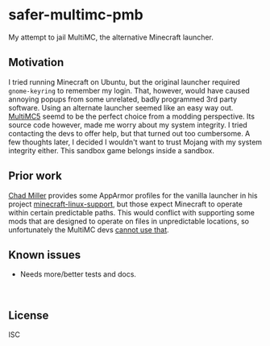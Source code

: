 ﻿
<!--#echo json="package.json" key="name" underline="=" -->
safer-multimc-pmb
=================
<!--/#echo -->

<!--#echo json="package.json" key="description" -->
My attempt to jail MultiMC, the alternative Minecraft launcher.
<!--/#echo -->


Motivation
----------

I tried running Minecraft on Ubuntu, but the original launcher required
`gnome-keyring` to remember my login.
That, however, would have caused annoying popups from some unrelated,
badly programmed 3rd party software.
Using an alternate launcher seemed like an easy way out.
[MultiMC5](https://github.com/MultiMC/MultiMC5)
seemd to be the perfect choice from a modding perspective.
Its source code however, made me worry about my system integrity.
I tried contacting the devs to offer help, but that turned out too cumbersome.
A few thoughts later, I decided I wouldn't want to trust Mojang with my
system integrity either.
This sandbox game belongs inside a sandbox.



Prior work
----------

[Chad Miller](https://github.com/chadmiller/) provides some AppArmor profiles
for the vanilla launcher in his project
[minecraft-linux-support](https://github.com/chadmiller/minecraft-linux-support),
but those expect Minecraft to operate within certain predictable paths.
This would conflict with supporting some mods that are designed to operate
on files in unpredictable locations, so unfortunately the MultiMC devs
[cannot use that](https://github.com/MultiMC/MultiMC5/issues/1519).







<!--#toc stop="scan" -->



Known issues
------------

* Needs more/better tests and docs.




&nbsp;


License
-------
<!--#echo json="package.json" key=".license" -->
ISC
<!--/#echo -->
